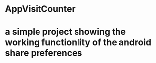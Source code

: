 # AppVisitCounter

# a simple project showing the working functionlity of the android share preferences
